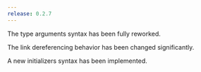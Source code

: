 ```yaml
---
release: 0.2.7
---
```


The type arguments syntax has been fully reworked.

The link dereferencing behavior has been changed significantly.

A new initializers syntax has been implemented.
